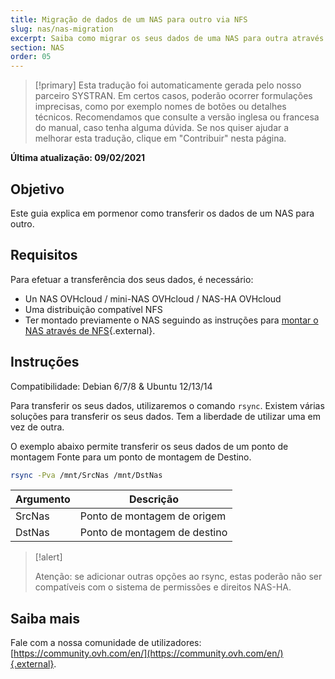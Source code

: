 ```yaml
---
title: Migração de dados de um NAS para outro via NFS
slug: nas/nas-migration
excerpt: Saiba como migrar os seus dados de uma NAS para outra através de NFS.
section: NAS
order: 05
---
```


> [!primary]
> Esta tradução foi automaticamente gerada pelo nosso parceiro SYSTRAN. Em certos casos, poderão ocorrer formulações imprecisas, como por exemplo nomes de botões ou detalhes técnicos. Recomendamos que consulte a versão inglesa ou francesa do manual, caso tenha alguma dúvida. Se nos quiser ajudar a melhorar esta tradução, clique em "Contribuir" nesta página.
>

**Última atualização: 09/02/2021**

## Objetivo

Este guia explica em pormenor como transferir os dados de um NAS para outro. 

## Requisitos

Para efetuar a transferência dos seus dados, é necessário:

- Un NAS OVHcloud / mini-NAS OVHcloud / NAS-HA OVHcloud
- Uma distribuição compatível NFS
- Ter montado previamente o NAS seguindo as instruções para [montar o NAS através de NFS](https://docs.ovh.com/pt/storage/nas-nfs/){.external}.

## Instruções

Compatibilidade: Debian 6/7/8 & Ubuntu 12/13/14

Para transferir os seus dados, utilizaremos o comando `rsync`. Existem várias soluções para transferir os seus dados. Tem a liberdade de utilizar uma em vez de outra.

O exemplo abaixo permite transferir os seus dados de um ponto de montagem Fonte para um ponto de montagem de Destino.

```sh
rsync -Pva /mnt/SrcNas /mnt/DstNas
```

|Argumento|Descrição|
|---|---|
|SrcNas|Ponto de montagem de origem|
|DstNas|Ponto de montagem de destino|

> [!alert]
>
> Atenção: se adicionar outras opções ao rsync, estas poderão não ser compatíveis com o sistema de permissões e direitos NAS-HA.
>

## Saiba mais

Fale com a nossa comunidade de utilizadores: [https://community.ovh.com/en/](https://community.ovh.com/en/){.external}.